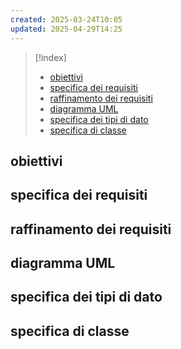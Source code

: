 ```yaml
---
created: 2025-03-24T10:05
updated: 2025-04-29T14:25
---
```

>[!index]
>- [obiettivi](#obiettivi)
>- [specifica dei requisiti](#specifica%20dei%20requisiti)
>- [raffinamento dei requisiti](#raffinamento%20dei%20requisiti)
>- [diagramma UML](#diagramma%20UML)
>- [specifica dei tipi di dato](#specifica%20dei%20tipi%20di%20dato)
>- [specifica di classe](#specifica%20di%20classe)
## obiettivi
## specifica dei requisiti
## raffinamento dei requisiti
## diagramma UML
## specifica dei tipi di dato
## specifica di classe